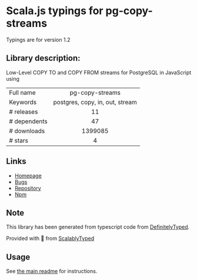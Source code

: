 
# Scala.js typings for pg-copy-streams

Typings are for version 1.2

## Library description:
Low-Level COPY TO and COPY FROM streams for PostgreSQL in JavaScript using

|                    |                 |
| ------------------ | :-------------: |
| Full name          | pg-copy-streams |
| Keywords           | postgres, copy, in, out, stream |
| # releases         | 11 |
| # dependents       | 47 |
| # downloads        | 1399085 |
| # stars            | 4 |

## Links
- [Homepage](https://github.com/brianc/node-pg-copy-streams#readme)
- [Bugs](https://github.com/brianc/node-pg-copy-streams/issues)
- [Repository](https://github.com/brianc/node-pg-copy-streams)
- [Npm](https://www.npmjs.com/package/pg-copy-streams)
    


## Note
This library has been generated from typescript code from [DefinitelyTyped](https://definitelytyped.org).

Provided with :purple_heart: from [ScalablyTyped](https://github.com/oyvindberg/ScalablyTyped)

## Usage
See [the main readme](../../readme.md) for instructions.


